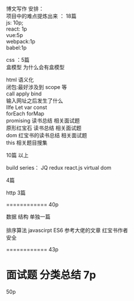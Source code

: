 博文写作 安排：<br>
项目中的难点提炼出来  ： 18篇  <br>
js: 10p;<br>
react: 1p<br>
vue:5p<br>
webpack:1p<br>
babel:1p<br>


css ：5篇<br>
盒模型 为什么会有盒模型 <br>


html 语义化<br>
闭包:最好涉及到 scope 等 <br>
call apply bind <br>
输入网址之后发生了什么<br>
IIfe Let var const<br>
forEach forMap <br>
promising 读书总结 相关面试题<br>
原形红宝石 读书总结 相关面试题 <br>
dom 红宝书的读书总结  相关面试题 <br>
this 相关题目搜集<br>

10篇 以上 <br>


build series：  JQ redux react.js virtual dom <br>

4篇<br>


http 3篇<br>

============ 40p 

数据 结构  单独一篇 <br>  
排序算法  javascirpt ES6 参考大佬的文章 红宝书作者   <br> 
安全 <br> 

============ 43p 

面试题 分类总结 7p
====================

50p






 



 
 
 
 
 
 
 
 
 
 
 
 

 
 
 
 
